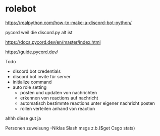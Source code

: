 # rolebot
https://realpython.com/how-to-make-a-discord-bot-python/

pycord weil die discord.py alt ist

https://docs.pycord.dev/en/master/index.html

https://guide.pycord.dev/

Todo

- discord bot credentials
- discord bot invite für server
- initialize command
- auto role setting
    - posten und updaten von nachrichten
    - erkennen von reactions auf nachricht
    - automatisch bestimmte reactions unter eigener nachricht posten
    - rollen verteilen anhand von reaction


ahhh diese gut ja

Personen zuweisung
 -Niklas Slash msgs z.b.($get Csgo stats)
 
